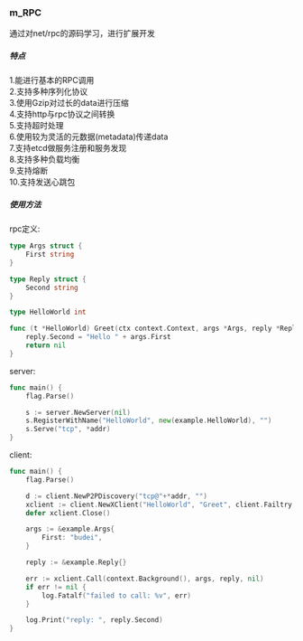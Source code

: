 ### m_RPC

通过对net/rpc的源码学习，进行扩展开发

##### 特点

1.能进行基本的RPC调用  
2.支持多种序列化协议  
3.使用Gzip对过长的data进行压缩  
4.支持http与rpc协议之间转换  
5.支持超时处理  
6.使用较为灵活的元数据(metadata)传递data  
7.支持etcd做服务注册和服务发现  
8.支持多种负载均衡  
9.支持熔断  
10.支持发送心跳包  

##### 使用方法

rpc定义:
```go
type Args struct {
	First string
}

type Reply struct {
	Second string
}

type HelloWorld int

func (t *HelloWorld) Greet(ctx context.Context, args *Args, reply *Reply) error {
	reply.Second = "Hello " + args.First
	return nil
}
```

server:
```go
func main() {
	flag.Parse()

	s := server.NewServer(nil)
	s.RegisterWithName("HelloWorld", new(example.HelloWorld), "")
	s.Serve("tcp", *addr)
}
```

client:
```go
func main() {
	flag.Parse()

	d := client.NewP2PDiscovery("tcp@"+*addr, "")
	xclient := client.NewXClient("HelloWorld", "Greet", client.Failtry, client.RandomSelect, d, client.DefaultOption)
	defer xclient.Close()

	args := &example.Args{
		First: "budei",
	}

	reply := &example.Reply{}

	err := xclient.Call(context.Background(), args, reply, nil)
	if err != nil {
		log.Fatalf("failed to call: %v", err)
	}

	log.Print("reply: ", reply.Second)
}
```
